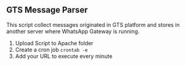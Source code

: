## GTS Message Parser

This script collect messages originated in GTS platform and stores in another server where WhatsApp Gateway is running.

1. Upload Script to Apache folder
2. Create a cron job `crontab -e`
3. Add your URL to execute every minute
